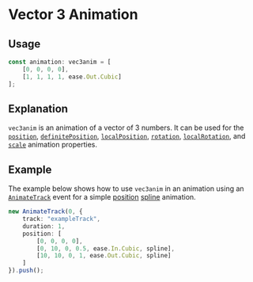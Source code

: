 # Vector 3 Animation

## Usage

```ts
const animation: vec3anim = [
    [0, 0, 0, 0],
    [1, 1, 1, 1, ease.Out.Cubic]
];
```

## Explanation

`vec3anim` is an animation of a vector of 3 numbers. It can be used for the [`position`](../animations/position.md), [`definitePosition`](../animations/definitePosition.md), [`localPosition`](../animations/localPosition.md), [`rotation`](../animations/rotation.md), [`localRotation`](../animations/localRotation.md), and [`scale`](../animations/scale.md) animation properties.

## Example

The example below shows how to use `vec3anim` in an animation using an [`AnimateTrack`](../customEvents/animateTrack.md) event for a simple [position](../animations/position.md) [spline](../enums/spline.md) animation.

```ts
new AnimateTrack(0, {
    track: "exampleTrack",
    duration: 1,
    position: [
        [0, 0, 0, 0],
        [0, 10, 0, 0.5, ease.In.Cubic, spline],
        [10, 10, 0, 1, ease.Out.Cubic, spline]
    ]
}).push();
```
